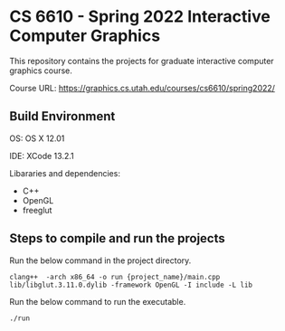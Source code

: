 # CS 6610 - Spring 2022 Interactive Computer Graphics
This repository contains the projects for graduate interactive computer graphics course.

Course URL: https://graphics.cs.utah.edu/courses/cs6610/spring2022/

## Build Environment

OS: OS X 12.01

IDE: XCode 13.2.1

Libararies and dependencies:
* C++
* OpenGL
* freeglut

## Steps to compile and run the projects

Run the below command in the project directory. 

```curl
clang++  -arch x86_64 -o run {project_name}/main.cpp lib/libglut.3.11.0.dylib -framework OpenGL -I include -L lib
```
Run the below command to run the executable.
```curl
./run
```
